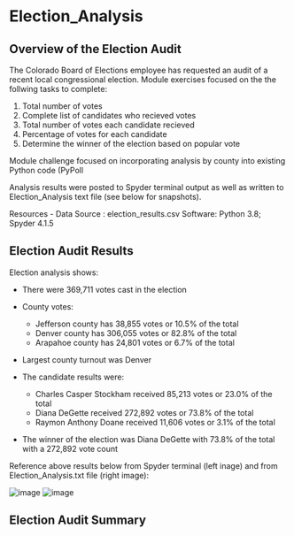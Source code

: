 # Election_Analysis

## Overview of the Election Audit 
The Colorado Board of Elections employee has requested an audit of a recent local congressional election.  Module exercises focused on the the follwing tasks to complete:

1. Total number of votes
2. Complete list of candidates who recieved votes
3. Total number of votes each candidate recieved
4. Percentage of votes for each candidate
5. Determine the winner of the election based on popular vote

Module challenge focused on incorporating analysis by county into existing Python code (PyPoll

Analysis results were posted to Spyder terminal output as well as written to Election_Analysis text file (see below for snapshots).

Resources - Data Source : election_results.csv
Software: Python 3.8; Spyder 4.1.5

## Election Audit Results
Election analysis shows:
- There were 369,711 votes cast in the election
 
- County votes:
  - Jefferson county has 38,855 votes or 10.5% of the total
  - Denver county has 306,055 votes or 82.8% of the total
  - Arapahoe county has 24,801 votes or 6.7% of the total
- Largest county turnout was Denver  
 
- The candidate results were:
  - Charles Casper Stockham received 85,213 votes or 23.0% of the total 
  - Diana DeGette received 272,892 votes or 73.8% of the total
  - Raymon Anthony Doane received 11,606 votes or 3.1% of the total
- The winner of the election was Diana DeGette with 73.8% of the total with a 272,892 vote count

Reference above results below from Spyder terminal (left inage) and from Election_Analysis.txt file (right image):

![image](https://user-images.githubusercontent.com/71353552/95522325-0b519e80-0989-11eb-9cf6-3838f2c53b1c.png)
![image](https://user-images.githubusercontent.com/71353552/95522344-186e8d80-0989-11eb-9ef1-0cd420eaf2cc.png)

## Election Audit Summary
  
  

